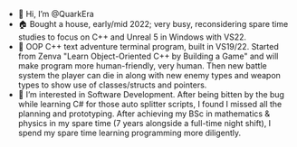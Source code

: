- 👋 Hi, I’m @QuarkEra
- 🏠 Bought a house, early/mid 2022; very busy, reconsidering spare time studies to focus on C++ and Unreal 5 in Windows with VS22.
- 🌱 OOP C++ text adventure terminal program, built in VS19/22. Started from Zenva "Learn Object-Oriented C++ by Building a Game" and will make program more human-friendly, very human. Then new battle system the player can die in along with new enemy types and weapon types to show use of classes/structs and pointers.
- 👀 I’m interested in Software Development. After being bitten by the bug while learning C# for those auto splitter scripts, I found I missed all the planning and prototyping. After achieving my BSc in mathematics & physics in my spare time (7 years alongside a full-time night shift), I spend my spare time learning programming more diligently.

<!---
QuarkEra/QuarkEra is a ✨ special ✨ repository because its `README.md` (this file) appears on your GitHub profile.
You can click the Preview link to take a look at your changes.
--->

